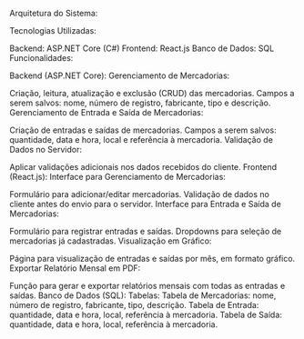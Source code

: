 Arquitetura do Sistema:

Tecnologias Utilizadas:

Backend: ASP.NET Core (C#)
Frontend: React.js
Banco de Dados: SQL
Funcionalidades:

Backend (ASP.NET Core):
Gerenciamento de Mercadorias:

Criação, leitura, atualização e exclusão (CRUD) das mercadorias.
Campos a serem salvos: nome, número de registro, fabricante, tipo e descrição.
Gerenciamento de Entrada e Saída de Mercadorias:

Criação de entradas e saídas de mercadorias.
Campos a serem salvos: quantidade, data e hora, local e referência à mercadoria.
Validação de Dados no Servidor:

Aplicar validações adicionais nos dados recebidos do cliente.
Frontend (React.js):
Interface para Gerenciamento de Mercadorias:

Formulário para adicionar/editar mercadorias.
Validação de dados no cliente antes do envio para o servidor.
Interface para Entrada e Saída de Mercadorias:

Formulário para registrar entradas e saídas.
Dropdowns para seleção de mercadorias já cadastradas.
Visualização em Gráfico:

Página para visualização de entradas e saídas por mês, em formato gráfico.
Exportar Relatório Mensal em PDF:

Função para gerar e exportar relatórios mensais com todas as entradas e saídas.
Banco de Dados (SQL):
Tabelas:
Tabela de Mercadorias: nome, número de registro, fabricante, tipo, descrição.
Tabela de Entrada: quantidade, data e hora, local, referência à mercadoria.
Tabela de Saída: quantidade, data e hora, local, referência à mercadoria.
